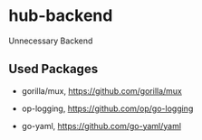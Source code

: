 # hub-backend
Unnecessary Backend

## Used Packages

- gorilla/mux,
https://github.com/gorilla/mux

- op-logging,
https://github.com/op/go-logging

- go-yaml,
https://github.com/go-yaml/yaml
